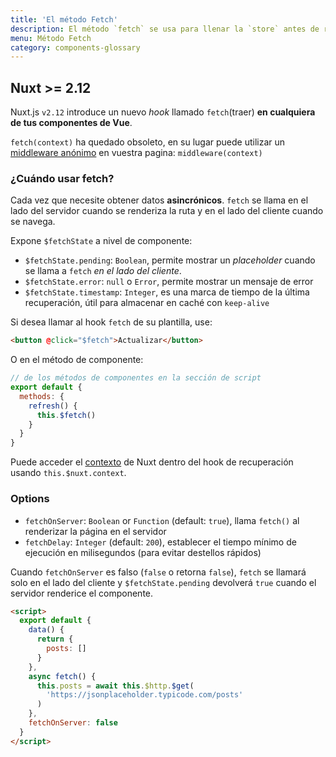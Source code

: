 ```yaml
---
title: 'El método Fetch'
description: El método `fetch` se usa para llenar la `store` antes de renderizar la página, es como el método` asyncData` excepto que no establece los datos del componente.
menu: Método Fetch
category: components-glossary
---
```


## Nuxt >= 2.12

Nuxt.js `v2.12` introduce un nuevo _hook_ llamado `fetch`(traer) **en cualquiera de tus componentes de Vue**.

<base-alert>

`fetch(context)` ha quedado obsoleto, en su lugar puede utilizar un [middleware anónimo](/guides/components-glossary/pages-middleware#anonymous-middleware) en vuestra pagina: `middleware(context)`

</base-alert>

### ¿Cuándo usar fetch?

Cada vez que necesite obtener datos **asincrónicos**. `fetch` se llama en el lado del servidor cuando se renderiza la ruta y en el lado del cliente cuando se navega.

Expone `$fetchState` a nivel de componente:

- `$fetchState.pending`: `Boolean`, permite mostrar un _placeholder_ cuando se llama a `fetch` _en el lado del cliente_.
- `$fetchState.error`: `null` o `Error`, permite mostrar un mensaje de error
- `$fetchState.timestamp`: `Integer`, es una marca de tiempo de la última recuperación, útil para almacenar en caché con `keep-alive`

Si desea llamar al hook `fetch` de su plantilla, use:

```html
<button @click="$fetch">Actualizar</button>
```

O en el método de componente:

```javascript
// de los métodos de componentes en la sección de script
export default {
  methods: {
    refresh() {
      this.$fetch()
    }
  }
}
```

Puede acceder el [contexto](/guides/internals-glossary/context) de Nuxt dentro del hook de recuperación usando `this.$nuxt.context`.

### Options

- `fetchOnServer`: `Boolean` or `Function` (default: `true`), llama `fetch()` al renderizar la página en el servidor
- `fetchDelay`: `Integer` (default: `200`), establecer el tiempo mínimo de ejecución en milisegundos (para evitar destellos rápidos)

<div class="Alert Alert--green">

Cuando `fetchOnServer` es falso (`false` o retorna `false`), `fetch` se llamará solo en el lado del cliente y `$fetchState.pending` devolverá `true` cuando el servidor renderice el componente.

</div>

```html
<script>
  export default {
    data() {
      return {
        posts: []
      }
    },
    async fetch() {
      this.posts = await this.$http.$get(
        'https://jsonplaceholder.typicode.com/posts'
      )
    },
    fetchOnServer: false
  }
</script>
```
